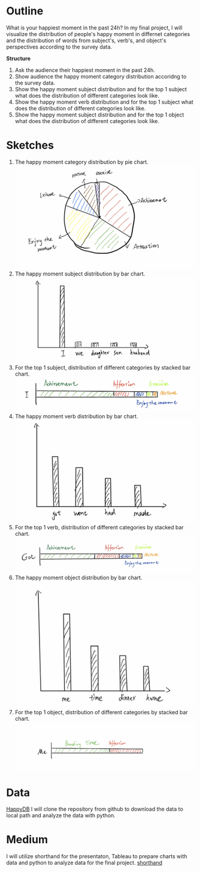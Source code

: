 # Outline
What is your happiest moment in the past 24h? In my final project, I will visualize the distribution of people's happy moment in differnet categories and
the distribution of words from subject's, verb's, and object's perspectives according to the survey data. 

**Structure**
1. Ask the audience their happiest moment in the past 24h. 
2. Show audience the happy moment category distribution accoridng to the survey data.
3. Show the happy moment subject distribution and for the top 1 subject what does the distribution of different categories look like. 
4. Show the happy moment verb distribution and for the top 1 subject what does the distribution of different categories look like. 
5. Show the happy moment subject distribution and for the top 1 object what does the distribution of different categories look like.


# Sketches
1. The happy moment category distribution by pie chart.
![alt text](./final1.png)
2. The happy moment subject distribution by bar chart.
![alt text](./final2.png)
3. For the top 1 subject, distribution of different categories by stacked bar chart.
![alt text](./final3.png)
4. The happy moment verb distribution by bar chart.
![alt text](./final4.png)
5. For the top 1 verb, distribution of different categories by stacked bar chart.
![alt text](./final5.png)
6. The happy moment object distribution by bar chart.
![alt text](./final6.png)
7. For the top 1 object, distribution of different categories by stacked bar chart.
![alt text](./final7.png)

# Data
[HappyDB](https://github.com/megagonlabs/HappyDB)
I will clone the repository from github to download the data to local path and analyze the data with python.

# Medium
I will utilize shorthand for the presentaton, Tableau to prepare charts with data and python to analyze data for the final project.
[shorthand](https://shorthand.com/)
